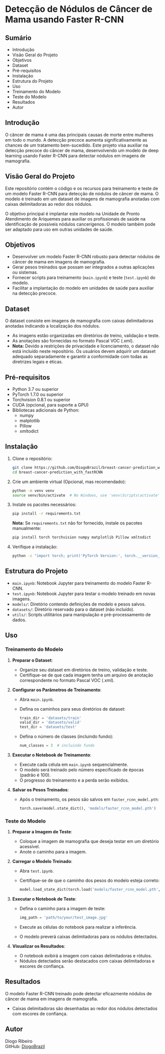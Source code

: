 
# Detecção de Nódulos de Câncer de Mama usando Faster R-CNN

## Sumário
- Introdução
- Visão Geral do Projeto
- Objetivos
- Dataset
- Pré-requisitos
- Instalação
- Estrutura do Projeto
- Uso
- Treinamento do Modelo
- Teste do Modelo
- Resultados
- Autor

## Introdução
O câncer de mama é uma das principais causas de morte entre mulheres em todo o mundo. A detecção precoce aumenta significativamente as chances de um tratamento bem-sucedido. Este projeto visa auxiliar na detecção precoce do câncer de mama, desenvolvendo um modelo de deep learning usando Faster R-CNN para detectar nódulos em imagens de mamografia.

## Visão Geral do Projeto
Este repositório contém o código e os recursos para treinamento e teste de um modelo Faster R-CNN para detecção de nódulos de câncer de mama. O modelo é treinado em um dataset de imagens de mamografia anotadas com caixas delimitadoras ao redor dos nódulos.

O objetivo principal é implantar este modelo na Unidade de Pronto Atendimento de Ariquemes para auxiliar os profissionais de saúde na identificação de possíveis nódulos cancerígenos. O modelo também pode ser adaptado para uso em outras unidades de saúde.

## Objetivos
- Desenvolver um modelo Faster R-CNN robusto para detectar nódulos de câncer de mama em imagens de mamografia.
- Gerar pesos treinados que possam ser integrados a outras aplicações ou sistemas.
- Fornecer scripts para treinamento (`main.ipynb`) e teste (`test.ipynb`) do modelo.
- Facilitar a implantação do modelo em unidades de saúde para auxiliar na detecção precoce.

## Dataset
O dataset consiste em imagens de mamografia com caixas delimitadoras anotadas indicando a localização dos nódulos.
- As imagens estão organizadas em diretórios de treino, validação e teste.
- As anotações são fornecidas no formato Pascal VOC (.xml).
- **Nota:** Devido a restrições de privacidade e licenciamento, o dataset não está incluído neste repositório. Os usuários devem adquirir um dataset adequado separadamente e garantir a conformidade com todas as diretrizes legais e éticas.

## Pré-requisitos
- Python 3.7 ou superior
- PyTorch 1.7.0 ou superior
- Torchvision 0.8.1 ou superior
- CUDA (opcional, para suporte a GPU)
- Bibliotecas adicionais de Python:
  - numpy
  - matplotlib
  - Pillow
  - xmltodict

## Instalação

1. Clone o repositório:
   ```bash
   git clone https://github.com/DiogoBrazil/breast-cancer-prediction_with_fastRCNN.git
   cd breast-cancer-prediction_with_fastRCNN
   ```

2. Crie um ambiente virtual (Opcional, mas recomendado):
   ```bash
   python -m venv venv
   source venv/bin/activate  # No Windows, use 'venv\Scripts\activate'
   ```

3. Instale os pacotes necessários:
   ```bash
   pip install -r requirements.txt
   ```

   **Nota:** Se `requirements.txt` não for fornecido, instale os pacotes manualmente:
   ```bash
   pip install torch torchvision numpy matplotlib Pillow xmltodict
   ```

4. Verifique a instalação:
   ```bash
   python -c "import torch; print('PyTorch Version:', torch.__version__)"
   ```

## Estrutura do Projeto
- `main.ipynb`: Notebook Jupyter para treinamento do modelo Faster R-CNN.
- `test.ipynb`: Notebook Jupyter para testar o modelo treinado em novas imagens.
- `models/`: Diretório contendo definições de modelo e pesos salvos.
- `datasets/`: Diretório reservado para o dataset (não incluído).
- `utils/`: Scripts utilitários para manipulação e pré-processamento de dados.

## Uso

### Treinamento do Modelo

1. **Preparar o Dataset**:
   - Organize seu dataset em diretórios de treino, validação e teste.
   - Certifique-se de que cada imagem tenha um arquivo de anotação correspondente no formato Pascal VOC (.xml).

2. **Configurar os Parâmetros de Treinamento**:
   - Abra `main.ipynb`.
   - Defina os caminhos para seus diretórios de dataset:

     ```python
     train_dir = 'datasets/train'
     valid_dir = 'datasets/valid'
     test_dir = 'datasets/test'
     ```

   - Defina o número de classes (incluindo fundo):
     ```python
     num_classes = 3  # incluindo fundo
     ```

3. **Executar o Notebook de Treinamento**:
   - Execute cada célula em `main.ipynb` sequencialmente.
   - O modelo será treinado pelo número especificado de épocas (padrão é 100).
   - O progresso do treinamento e a perda serão exibidos.

4. **Salvar os Pesos Treinados**:
   - Após o treinamento, os pesos são salvos em `faster_rcnn_model.pth`:

     ```python
     torch.save(model.state_dict(), 'models/faster_rcnn_model.pth')
     ```

### Teste do Modelo

1. **Preparar a Imagem de Teste**:
   - Coloque a imagem de mamografia que deseja testar em um diretório acessível.
   - Anote o caminho para a imagem.

2. **Carregar o Modelo Treinado**:
   - Abra `test.ipynb`.
   - Certifique-se de que o caminho dos pesos do modelo esteja correto:

     ```python
     model.load_state_dict(torch.load('models/faster_rcnn_model.pth', map_location=device))
     ```

3. **Executar o Notebook de Teste**:
   - Defina o caminho para a imagem de teste:

     ```python
     img_path = 'path/to/your/test_image.jpg'
     ```

   - Execute as células do notebook para realizar a inferência.
   - O modelo preverá caixas delimitadoras para os nódulos detectados.

4. **Visualizar os Resultados**:
   - O notebook exibirá a imagem com caixas delimitadoras e rótulos.
   - Nódulos detectados serão destacados com caixas delimitadoras e escores de confiança.

## Resultados
O modelo Faster R-CNN treinado pode detectar eficazmente nódulos de câncer de mama em imagens de mamografia.
- Caixas delimitadoras são desenhadas ao redor dos nódulos detectados com escores de confiança.

## Autor
Diogo Ribeiro  
GitHub: [DiogoBrazil](https://github.com/DiogoBrazil)
